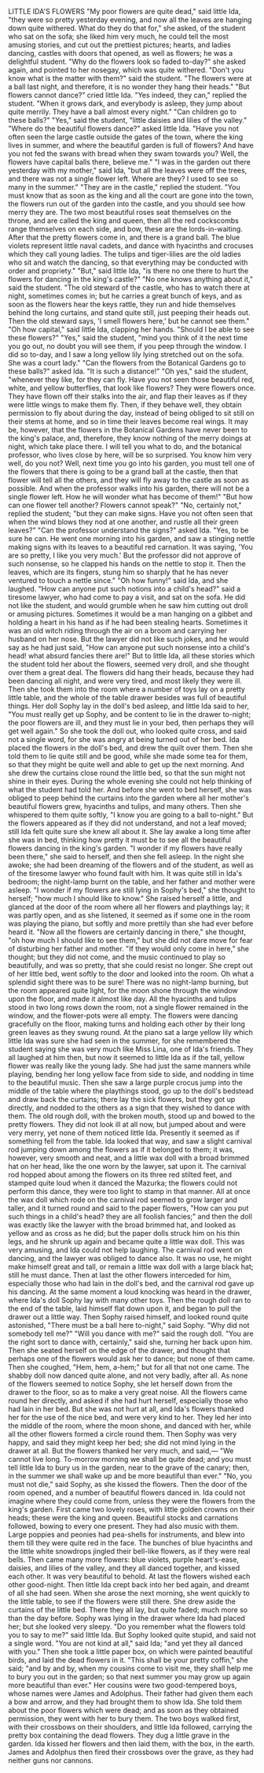 LITTLE IDA'S FLOWERS
"My
poor
flowers
are
quite
dead,"
said
little
Ida,
"they
were
so
pretty
yesterday
evening,
and
now
all
the
leaves
are
hanging
down
quite
withered.
What
do
they
do
that
for,"
she
asked,
of
the
student
who
sat
on
the
sofa;
she
liked
him
very
much,
he
could
tell
the
most
amusing
stories,
and
cut
out
the
prettiest
pictures;
hearts,
and
ladies
dancing,
castles
with
doors
that
opened,
as
well
as
flowers;
he
was
a
delightful
student.
"Why
do
the
flowers
look
so
faded
to-day?"
she
asked
again,
and
pointed
to
her
nosegay,
which
was
quite
withered.
"Don't
you
know
what
is
the
matter
with
them?"
said
the
student.
"The
flowers
were
at
a
ball
last
night,
and
therefore,
it
is
no
wonder
they
hang
their
heads."
"But
flowers
cannot
dance?"
cried
little
Ida.
"Yes
indeed,
they
can,"
replied
the
student.
"When
it
grows
dark,
and
everybody
is
asleep,
they
jump
about
quite
merrily.
They
have
a
ball
almost
every
night."
"Can
children
go
to
these
balls?"
"Yes,"
said
the
student,
"little
daisies
and
lilies
of
the
valley."
"Where
do
the
beautiful
flowers
dance?"
asked
little
Ida.
"Have
you
not
often
seen
the
large
castle
outside
the
gates
of
the
town,
where
the
king
lives
in
summer,
and
where
the
beautiful
garden
is
full
of
flowers?
And
have
you
not
fed
the
swans
with
bread
when
they
swam
towards
you?
Well,
the
flowers
have
capital
balls
there,
believe
me."
"I
was
in
the
garden
out
there
yesterday
with
my
mother,"
said
Ida,
"but
all
the
leaves
were
off
the
trees,
and
there
was
not
a
single
flower
left.
Where
are
they?
I
used
to
see
so
many
in
the
summer."
"They
are
in
the
castle,"
replied
the
student.
"You
must
know
that
as
soon
as
the
king
and
all
the
court
are
gone
into
the
town,
the
flowers
run
out
of
the
garden
into
the
castle,
and
you
should
see
how
merry
they
are.
The
two
most
beautiful
roses
seat
themselves
on
the
throne,
and
are
called
the
king
and
queen,
then
all
the
red
cockscombs
range
themselves
on
each
side,
and
bow,
these
are
the
lords-in-waiting.
After
that
the
pretty
flowers
come
in,
and
there
is
a
grand
ball.
The
blue
violets
represent
little
naval
cadets,
and
dance
with
hyacinths
and
crocuses
which
they
call
young
ladies.
The
tulips
and
tiger-lilies
are
the
old
ladies
who
sit
and
watch
the
dancing,
so
that
everything
may
be
conducted
with
order
and
propriety."
"But,"
said
little
Ida,
"is
there
no
one
there
to
hurt
the
flowers
for
dancing
in
the
king's
castle?"
"No
one
knows
anything
about
it,"
said
the
student.
"The
old
steward
of
the
castle,
who
has
to
watch
there
at
night,
sometimes
comes
in;
but
he
carries
a
great
bunch
of
keys,
and
as
soon
as
the
flowers
hear
the
keys
rattle,
they
run
and
hide
themselves
behind
the
long
curtains,
and
stand
quite
still,
just
peeping
their
heads
out.
Then
the
old
steward
says,
'I
smell
flowers
here,'
but
he
cannot
see
them."
"Oh
how
capital,"
said
little
Ida,
clapping
her
hands.
"Should
I
be
able
to
see
these
flowers?"
"Yes,"
said
the
student,
"mind
you
think
of
it
the
next
time
you
go
out,
no
doubt
you
will
see
them,
if
you
peep
through
the
window.
I
did
so
to-day,
and
I
saw
a
long
yellow
lily
lying
stretched
out
on
the
sofa.
She
was
a
court
lady."
"Can
the
flowers
from
the
Botanical
Gardens
go
to
these
balls?"
asked
Ida.
"It
is
such
a
distance!"
"Oh
yes,"
said
the
student,
"whenever
they
like,
for
they
can
fly.
Have
you
not
seen
those
beautiful
red,
white,
and
yellow
butterflies,
that
look
like
flowers?
They
were
flowers
once.
They
have
flown
off
their
stalks
into
the
air,
and
flap
their
leaves
as
if
they
were
little
wings
to
make
them
fly.
Then,
if
they
behave
well,
they
obtain
permission
to
fly
about
during
the
day,
instead
of
being
obliged
to
sit
still
on
their
stems
at
home,
and
so
in
time
their
leaves
become
real
wings.
It
may
be,
however,
that
the
flowers
in
the
Botanical
Gardens
have
never
been
to
the
king's
palace,
and,
therefore,
they
know
nothing
of
the
merry
doings
at
night,
which
take
place
there.
I
will
tell
you
what
to
do,
and
the
botanical
professor,
who
lives
close
by
here,
will
be
so
surprised.
You
know
him
very
well,
do
you
not?
Well,
next
time
you
go
into
his
garden,
you
must
tell
one
of
the
flowers
that
there
is
going
to
be
a
grand
ball
at
the
castle,
then
that
flower
will
tell
all
the
others,
and
they
will
fly
away
to
the
castle
as
soon
as
possible.
And
when
the
professor
walks
into
his
garden,
there
will
not
be
a
single
flower
left.
How
he
will
wonder
what
has
become
of
them!"
"But
how
can
one
flower
tell
another?
Flowers
cannot
speak?"
"No,
certainly
not,"
replied
the
student;
"but
they
can
make
signs.
Have
you
not
often
seen
that
when
the
wind
blows
they
nod
at
one
another,
and
rustle
all
their
green
leaves?"
"Can
the
professor
understand
the
signs?"
asked
Ida.
"Yes,
to
be
sure
he
can.
He
went
one
morning
into
his
garden,
and
saw
a
stinging
nettle
making
signs
with
its
leaves
to
a
beautiful
red
carnation.
It
was
saying,
'You
are
so
pretty,
I
like
you
very
much.'
But
the
professor
did
not
approve
of
such
nonsense,
so
he
clapped
his
hands
on
the
nettle
to
stop
it.
Then
the
leaves,
which
are
its
fingers,
stung
him
so
sharply
that
he
has
never
ventured
to
touch
a
nettle
since."
"Oh
how
funny!"
said
Ida,
and
she
laughed.
"How
can
anyone
put
such
notions
into
a
child's
head?"
said
a
tiresome
lawyer,
who
had
come
to
pay
a
visit,
and
sat
on
the
sofa.
He
did
not
like
the
student,
and
would
grumble
when
he
saw
him
cutting
out
droll
or
amusing
pictures.
Sometimes
it
would
be
a
man
hanging
on
a
gibbet
and
holding
a
heart
in
his
hand
as
if
he
had
been
stealing
hearts.
Sometimes
it
was
an
old
witch
riding
through
the
air
on
a
broom
and
carrying
her
husband
on
her
nose.
But
the
lawyer
did
not
like
such
jokes,
and
he
would
say
as
he
had
just
said,
"How
can
anyone
put
such
nonsense
into
a
child's
head!
what
absurd
fancies
there
are!"
But
to
little
Ida,
all
these
stories
which
the
student
told
her
about
the
flowers,
seemed
very
droll,
and
she
thought
over
them
a
great
deal.
The
flowers
did
hang
their
heads,
because
they
had
been
dancing
all
night,
and
were
very
tired,
and
most
likely
they
were
ill.
Then
she
took
them
into
the
room
where
a
number
of
toys
lay
on
a
pretty
little
table,
and
the
whole
of
the
table
drawer
besides
was
full
of
beautiful
things.
Her
doll
Sophy
lay
in
the
doll's
bed
asleep,
and
little
Ida
said
to
her,
"You
must
really
get
up
Sophy,
and
be
content
to
lie
in
the
drawer
to-night;
the
poor
flowers
are
ill,
and
they
must
lie
in
your
bed,
then
perhaps
they
will
get
well
again."
So
she
took
the
doll
out,
who
looked
quite
cross,
and
said
not
a
single
word,
for
she
was
angry
at
being
turned
out
of
her
bed.
Ida
placed
the
flowers
in
the
doll's
bed,
and
drew
the
quilt
over
them.
Then
she
told
them
to
lie
quite
still
and
be
good,
while
she
made
some
tea
for
them,
so
that
they
might
be
quite
well
and
able
to
get
up
the
next
morning.
And
she
drew
the
curtains
close
round
the
little
bed,
so
that
the
sun
might
not
shine
in
their
eyes.
During
the
whole
evening
she
could
not
help
thinking
of
what
the
student
had
told
her.
And
before
she
went
to
bed
herself,
she
was
obliged
to
peep
behind
the
curtains
into
the
garden
where
all
her
mother's
beautiful
flowers
grew,
hyacinths
and
tulips,
and
many
others.
Then
she
whispered
to
them
quite
softly,
"I
know
you
are
going
to
a
ball
to-night."
But
the
flowers
appeared
as
if
they
did
not
understand,
and
not
a
leaf
moved;
still
Ida
felt
quite
sure
she
knew
all
about
it.
She
lay
awake
a
long
time
after
she
was
in
bed,
thinking
how
pretty
it
must
be
to
see
all
the
beautiful
flowers
dancing
in
the
king's
garden.
"I
wonder
if
my
flowers
have
really
been
there,"
she
said
to
herself,
and
then
she
fell
asleep.
In
the
night
she
awoke;
she
had
been
dreaming
of
the
flowers
and
of
the
student,
as
well
as
of
the
tiresome
lawyer
who
found
fault
with
him.
It
was
quite
still
in
Ida's
bedroom;
the
night-lamp
burnt
on
the
table,
and
her
father
and
mother
were
asleep.
"I
wonder
if
my
flowers
are
still
lying
in
Sophy's
bed,"
she
thought
to
herself;
"how
much
I
should
like
to
know."
She
raised
herself
a
little,
and
glanced
at
the
door
of
the
room
where
all
her
flowers
and
playthings
lay;
it
was
partly
open,
and
as
she
listened,
it
seemed
as
if
some
one
in
the
room
was
playing
the
piano,
but
softly
and
more
prettily
than
she
had
ever
before
heard
it.
"Now
all
the
flowers
are
certainly
dancing
in
there,"
she
thought,
"oh
how
much
I
should
like
to
see
them,"
but
she
did
not
dare
move
for
fear
of
disturbing
her
father
and
mother.
"If
they
would
only
come
in
here,"
she
thought;
but
they
did
not
come,
and
the
music
continued
to
play
so
beautifully,
and
was
so
pretty,
that
she
could
resist
no
longer.
She
crept
out
of
her
little
bed,
went
softly
to
the
door
and
looked
into
the
room.
Oh
what
a
splendid
sight
there
was
to
be
sure!
There
was
no
night-lamp
burning,
but
the
room
appeared
quite
light,
for
the
moon
shone
through
the
window
upon
the
floor,
and
made
it
almost
like
day.
All
the
hyacinths
and
tulips
stood
in
two
long
rows
down
the
room,
not
a
single
flower
remained
in
the
window,
and
the
flower-pots
were
all
empty.
The
flowers
were
dancing
gracefully
on
the
floor,
making
turns
and
holding
each
other
by
their
long
green
leaves
as
they
swung
round.
At
the
piano
sat
a
large
yellow
lily
which
little
Ida
was
sure
she
had
seen
in
the
summer,
for
she
remembered
the
student
saying
she
was
very
much
like
Miss
Lina,
one
of
Ida's
friends.
They
all
laughed
at
him
then,
but
now
it
seemed
to
little
Ida
as
if
the
tall,
yellow
flower
was
really
like
the
young
lady.
She
had
just
the
same
manners
while
playing,
bending
her
long
yellow
face
from
side
to
side,
and
nodding
in
time
to
the
beautiful
music.
Then
she
saw
a
large
purple
crocus
jump
into
the
middle
of
the
table
where
the
playthings
stood,
go
up
to
the
doll's
bedstead
and
draw
back
the
curtains;
there
lay
the
sick
flowers,
but
they
got
up
directly,
and
nodded
to
the
others
as
a
sign
that
they
wished
to
dance
with
them.
The
old
rough
doll,
with
the
broken
mouth,
stood
up
and
bowed
to
the
pretty
flowers.
They
did
not
look
ill
at
all
now,
but
jumped
about
and
were
very
merry,
yet
none
of
them
noticed
little
Ida.
Presently
it
seemed
as
if
something
fell
from
the
table.
Ida
looked
that
way,
and
saw
a
slight
carnival
rod
jumping
down
among
the
flowers
as
if
it
belonged
to
them;
it
was,
however,
very
smooth
and
neat,
and
a
little
wax
doll
with
a
broad
brimmed
hat
on
her
head,
like
the
one
worn
by
the
lawyer,
sat
upon
it.
The
carnival
rod
hopped
about
among
the
flowers
on
its
three
red
stilted
feet,
and
stamped
quite
loud
when
it
danced
the
Mazurka;
the
flowers
could
not
perform
this
dance,
they
were
too
light
to
stamp
in
that
manner.
All
at
once
the
wax
doll
which
rode
on
the
carnival
rod
seemed
to
grow
larger
and
taller,
and
it
turned
round
and
said
to
the
paper
flowers,
"How
can
you
put
such
things
in
a
child's
head?
they
are
all
foolish
fancies;"
and
then
the
doll
was
exactly
like
the
lawyer
with
the
broad
brimmed
hat,
and
looked
as
yellow
and
as
cross
as
he
did;
but
the
paper
dolls
struck
him
on
his
thin
legs,
and
he
shrunk
up
again
and
became
quite
a
little
wax
doll.
This
was
very
amusing,
and
Ida
could
not
help
laughing.
The
carnival
rod
went
on
dancing,
and
the
lawyer
was
obliged
to
dance
also.
It
was
no
use,
he
might
make
himself
great
and
tall,
or
remain
a
little
wax
doll
with
a
large
black
hat;
still
he
must
dance.
Then
at
last
the
other
flowers
interceded
for
him,
especially
those
who
had
lain
in
the
doll's
bed,
and
the
carnival
rod
gave
up
his
dancing.
At
the
same
moment
a
loud
knocking
was
heard
in
the
drawer,
where
Ida's
doll
Sophy
lay
with
many
other
toys.
Then
the
rough
doll
ran
to
the
end
of
the
table,
laid
himself
flat
down
upon
it,
and
began
to
pull
the
drawer
out
a
little
way.
Then
Sophy
raised
himself,
and
looked
round
quite
astonished,
"There
must
be
a
ball
here
to-night,"
said
Sophy.
"Why
did
not
somebody
tell
me?"
"Will
you
dance
with
me?"
said
the
rough
doll.
"You
are
the
right
sort
to
dance
with,
certainly,"
said
she,
turning
her
back
upon
him.
Then
she
seated
herself
on
the
edge
of
the
drawer,
and
thought
that
perhaps
one
of
the
flowers
would
ask
her
to
dance;
but
none
of
them
came.
Then
she
coughed,
"Hem,
hem,
a-hem;"
but
for
all
that
not
one
came.
The
shabby
doll
now
danced
quite
alone,
and
not
very
badly,
after
all.
As
none
of
the
flowers
seemed
to
notice
Sophy,
she
let
herself
down
from
the
drawer
to
the
floor,
so
as
to
make
a
very
great
noise.
All
the
flowers
came
round
her
directly,
and
asked
if
she
had
hurt
herself,
especially
those
who
had
lain
in
her
bed.
But
she
was
not
hurt
at
all,
and
Ida's
flowers
thanked
her
for
the
use
of
the
nice
bed,
and
were
very
kind
to
her.
They
led
her
into
the
middle
of
the
room,
where
the
moon
shone,
and
danced
with
her,
while
all
the
other
flowers
formed
a
circle
round
them.
Then
Sophy
was
very
happy,
and
said
they
might
keep
her
bed;
she
did
not
mind
lying
in
the
drawer
at
all.
But
the
flowers
thanked
her
very
much,
and
said,—
"We
cannot
live
long.
To-morrow
morning
we
shall
be
quite
dead;
and
you
must
tell
little
Ida
to
bury
us
in
the
garden,
near
to
the
grave
of
the
canary;
then,
in
the
summer
we
shall
wake
up
and
be
more
beautiful
than
ever."
"No,
you
must
not
die,"
said
Sophy,
as
she
kissed
the
flowers.
Then
the
door
of
the
room
opened,
and
a
number
of
beautiful
flowers
danced
in.
Ida
could
not
imagine
where
they
could
come
from,
unless
they
were
the
flowers
from
the
king's
garden.
First
came
two
lovely
roses,
with
little
golden
crowns
on
their
heads;
these
were
the
king
and
queen.
Beautiful
stocks
and
carnations
followed,
bowing
to
every
one
present.
They
had
also
music
with
them.
Large
poppies
and
peonies
had
pea-shells
for
instruments,
and
blew
into
them
till
they
were
quite
red
in
the
face.
The
bunches
of
blue
hyacinths
and
the
little
white
snowdrops
jingled
their
bell-like
flowers,
as
if
they
were
real
bells.
Then
came
many
more
flowers:
blue
violets,
purple
heart's-ease,
daisies,
and
lilies
of
the
valley,
and
they
all
danced
together,
and
kissed
each
other.
It
was
very
beautiful
to
behold.
At
last
the
flowers
wished
each
other
good-night.
Then
little
Ida
crept
back
into
her
bed
again,
and
dreamt
of
all
she
had
seen.
When
she
arose
the
next
morning,
she
went
quickly
to
the
little
table,
to
see
if
the
flowers
were
still
there.
She
drew
aside
the
curtains
of
the
little
bed.
There
they
all
lay,
but
quite
faded;
much
more
so
than
the
day
before.
Sophy
was
lying
in
the
drawer
where
Ida
had
placed
her;
but
she
looked
very
sleepy.
"Do
you
remember
what
the
flowers
told
you
to
say
to
me?"
said
little
Ida.
But
Sophy
looked
quite
stupid,
and
said
not
a
single
word.
"You
are
not
kind
at
all,"
said
Ida;
"and
yet
they
all
danced
with
you."
Then
she
took
a
little
paper
box,
on
which
were
painted
beautiful
birds,
and
laid
the
dead
flowers
in
it.
"This
shall
be
your
pretty
coffin,"
she
said;
"and
by
and
by,
when
my
cousins
come
to
visit
me,
they
shall
help
me
to
bury
you
out
in
the
garden;
so
that
next
summer
you
may
grow
up
again
more
beautiful
than
ever."
Her
cousins
were
two
good-tempered
boys,
whose
names
were
James
and
Adolphus.
Their
father
had
given
them
each
a
bow
and
arrow,
and
they
had
brought
them
to
show
Ida.
She
told
them
about
the
poor
flowers
which
were
dead;
and
as
soon
as
they
obtained
permission,
they
went
with
her
to
bury
them.
The
two
boys
walked
first,
with
their
crossbows
on
their
shoulders,
and
little
Ida
followed,
carrying
the
pretty
box
containing
the
dead
flowers.
They
dug
a
little
grave
in
the
garden.
Ida
kissed
her
flowers
and
then
laid
them,
with
the
box,
in
the
earth.
James
and
Adolphus
then
fired
their
crossbows
over
the
grave,
as
they
had
neither
guns
nor
cannons.
